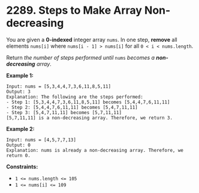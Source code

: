 # 2289. Steps to Make Array Non-decreasing


You are given a **0-indexed** integer array `nums`. In one step, **remove** all elements `nums[i]` where `nums[i - 1] > nums[i]` for all `0 < i < nums.length`.

Return *the number of steps performed until* `nums` *becomes a **non-decreasing** array*.

**Example 1:**

```
Input: nums = [5,3,4,4,7,3,6,11,8,5,11]
Output: 3
Explanation: The following are the steps performed:
- Step 1: [5,3,4,4,7,3,6,11,8,5,11] becomes [5,4,4,7,6,11,11]
- Step 2: [5,4,4,7,6,11,11] becomes [5,4,7,11,11]
- Step 3: [5,4,7,11,11] becomes [5,7,11,11]
[5,7,11,11] is a non-decreasing array. Therefore, we return 3.
```

**Example 2:**

```
Input: nums = [4,5,7,7,13]
Output: 0
Explanation: nums is already a non-decreasing array. Therefore, we return 0.
```

**Constraints:**

- `1 <= nums.length <= 105`
- `1 <= nums[i] <= 109`